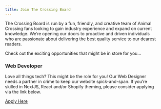 ```yaml
---
title: Join The Crossing Board
---
```


The Crossing Board is run by a fun, friendly, and creative team of Animal Crossing fans looking to gain industry experience and expand on current knowledge. We’re opening our doors to proactive and driven individuals who are passionate about delivering the best quality service to our dearest readers.

Check out the exciting opportunities that might be in store for you...

### Web Developer

Love all things tech? This might be the role for you! Our Web Designer needs a partner in crime to keep our website spick-and-span. If you’re skilled in NextJS, React and/or Shopify theming, please consider applying via the link below.

[Apply Here](https://forms.gle/ahEuSG3BHTvbchaz7)
